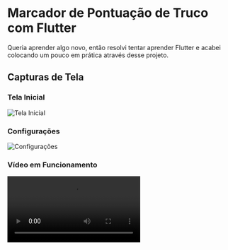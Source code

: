 # Marcador de Pontuação de Truco com Flutter

Queria aprender algo novo, então resolvi tentar aprender Flutter e acabei colocando um pouco em prática através desse projeto.


## Capturas de Tela
### Tela Inicial
![Tela Inicial](https://i.imgur.com/BjAyAlx.png)

### Configurações
![Configurações](https://i.imgur.com/0mymh56.png)

### Vídeo em Funcionamento
![Vídeo em Funcionamento](https://i.imgur.com/nnmXvZk.mp4)
